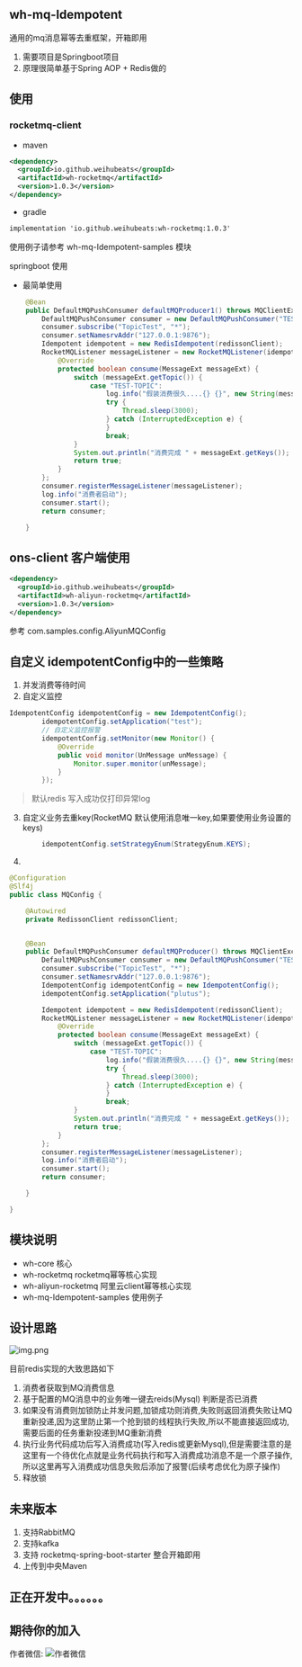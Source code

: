 ## wh-mq-Idempotent

通用的mq消息幂等去重框架，开箱即用

1. 需要项目是Springboot项目
2. 原理很简单基于Spring AOP + Redis做的


## 使用

### rocketmq-client
- maven
```xml
<dependency>
  <groupId>io.github.weihubeats</groupId>
  <artifactId>wh-rocketmq</artifactId>
  <version>1.0.3</version>
</dependency>
```
- gradle
```xml
implementation 'io.github.weihubeats:wh-rocketmq:1.0.3'
```

使用例子请参考 wh-mq-Idempotent-samples 模块

springboot 使用

- 最简单使用
```java
    @Bean
    public DefaultMQPushConsumer defaultMQProducer1() throws MQClientException {
        DefaultMQPushConsumer consumer = new DefaultMQPushConsumer("TEST-APP1");
        consumer.subscribe("TopicTest", "*");
        consumer.setNamesrvAddr("127.0.0.1:9876");
        Idempotent idempotent = new RedisIdempotent(redissonClient);
        RocketMQListener messageListener = new RocketMQListener(idempotent) {
            @Override
            protected boolean consume(MessageExt messageExt) {
                switch (messageExt.getTopic()) {
                    case "TEST-TOPIC":
                        log.info("假装消费很久....{} {}", new String(messageExt.getBody()), messageExt);
                        try {
                            Thread.sleep(3000);
                        } catch (InterruptedException e) {
                        }
                        break;
                }
                System.out.println("消费完成 " + messageExt.getKeys());
                return true;
            }
        };
        consumer.registerMessageListener(messageListener);
        log.info("消费者启动");
        consumer.start();
        return consumer;

    }
```

## ons-client 客户端使用
```xml
<dependency>
  <groupId>io.github.weihubeats</groupId>
  <artifactId>wh-aliyun-rocketmq</artifactId>
  <version>1.0.3</version>
</dependency>
```

参考 com.samples.config.AliyunMQConfig

## 自定义 idempotentConfig中的一些策略
1. 并发消费等待时间
2. 自定义监控
```java
IdempotentConfig idempotentConfig = new IdempotentConfig();
        idempotentConfig.setApplication("test");
        // 自定义监控报警
        idempotentConfig.setMonitor(new Monitor() {
            @Override
            public void monitor(UnMessage unMessage) {
                Monitor.super.monitor(unMessage);
            }
        });
```
> 默认redis 写入成功仅打印异常log
3. 自定义业务去重key(RocketMQ 默认使用消息唯一key,如果要使用业务设置的keys)
```java
        idempotentConfig.setStrategyEnum(StrategyEnum.KEYS);
```
4. 

```java
@Configuration
@Slf4j
public class MQConfig {

    @Autowired
    private RedissonClient redissonClient;


    @Bean
    public DefaultMQPushConsumer defaultMQProducer() throws MQClientException {
        DefaultMQPushConsumer consumer = new DefaultMQPushConsumer("TEST-APP1");
        consumer.subscribe("TopicTest", "*");
        consumer.setNamesrvAddr("127.0.0.1:9876");
        IdempotentConfig idempotentConfig = new IdempotentConfig();
        idempotentConfig.setApplication("plutus");

        Idempotent idempotent = new RedisIdempotent(redissonClient);
        RocketMQListener messageListener = new RocketMQListener(idempotentConfig, idempotent) {
            @Override
            protected boolean consume(MessageExt messageExt) {
                switch (messageExt.getTopic()) {
                    case "TEST-TOPIC":
                        log.info("假装消费很久....{} {}", new String(messageExt.getBody()), messageExt);
                        try {
                            Thread.sleep(3000);
                        } catch (InterruptedException e) {
                        }
                        break;
                }
                System.out.println("消费完成 " + messageExt.getKeys());
                return true;
            }
        };
        consumer.registerMessageListener(messageListener);
        log.info("消费者启动");
        consumer.start();
        return consumer;

    }

}

```






## 模块说明
- wh-core 核心
- wh-rocketmq rocketmq幂等核心实现
- wh-aliyun-rocketmq 阿里云client幂等核心实现
- wh-mq-Idempotent-samples 使用例子

## 设计思路

![img.png](static/img/img.png)

目前redis实现的大致思路如下
1. 消费者获取到MQ消费信息
2. 基于配置的MQ消息中的业务唯一键去reids(Mysql) 判断是否已消费
3. 如果没有消费则加锁防止并发问题,加锁成功则消费,失败则返回消费失败让MQ重新投递,因为这里防止第一个抢到锁的线程执行失败,所以不能直接返回成功,需要后面的任务重新投递到MQ重新消费
4. 执行业务代码成功后写入消费成功(写入redis或更新Mysql),但是需要注意的是这里有一个待优化点就是业务代码执行和写入消费成功消息不是一个原子操作,所以这里再写入消费成功信息失败后添加了报警(后续考虑优化为原子操作)
5. 释放锁

## 未来版本

1. 支持RabbitMQ
2. 支持kafka
3. 支持 rocketmq-spring-boot-starter 整合开箱即用
4. 上传到中央Maven

## 正在开发中。。。。。。

## 期待你的加入

作者微信:
![作者微信](static/img/wx.jpg)